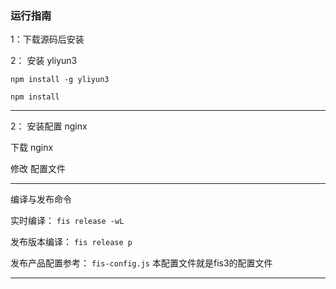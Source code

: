 
### 运行指南



1：下载源码后安装


2： 安装 yliyun3

`npm install -g yliyun3`

`npm install `

-----------
2： 安装配置  nginx

下载 nginx

修改 配置文件

------------

编译与发布命令

实时编译： `fis release -wL`

发布版本编译： `fis release p`


发布产品配置参考： `fis-config.js`  本配置文件就是fis3的配置文件

---------
